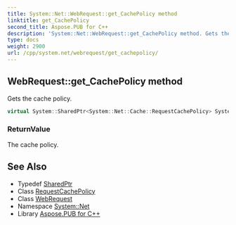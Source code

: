 ```yaml
---
title: System::Net::WebRequest::get_CachePolicy method
linktitle: get_CachePolicy
second_title: Aspose.PUB for C++
description: 'System::Net::WebRequest::get_CachePolicy method. Gets the cache policy in C++.'
type: docs
weight: 2900
url: /cpp/system.net/webrequest/get_cachepolicy/
---
```

## WebRequest::get_CachePolicy method


Gets the cache policy.

```cpp
virtual System::SharedPtr<System::Net::Cache::RequestCachePolicy> System::Net::WebRequest::get_CachePolicy()
```


### ReturnValue

The cache policy.

## See Also

* Typedef [SharedPtr](../../../system/sharedptr/)
* Class [RequestCachePolicy](../../../system.net.cache/requestcachepolicy/)
* Class [WebRequest](../)
* Namespace [System::Net](../../)
* Library [Aspose.PUB for C++](../../../)
